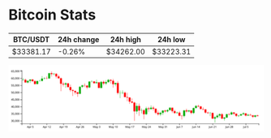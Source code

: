 # Bitcoin Stats

BTC/USDT|24h change|24h high|24h low|
|---|---|---|---|
|$33381.17|-0.26%|$34262.00|$33223.31|

<img src="./chart.svg">
